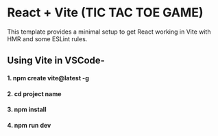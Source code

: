 # React + Vite (TIC TAC TOE GAME)

This template provides a minimal setup to get React working in Vite with HMR and some ESLint rules.

## Using Vite in VSCode- 
   #### 1. npm create vite@latest -g
   #### 2. cd project name
  ####  3. npm install
  ####  4. npm run dev
